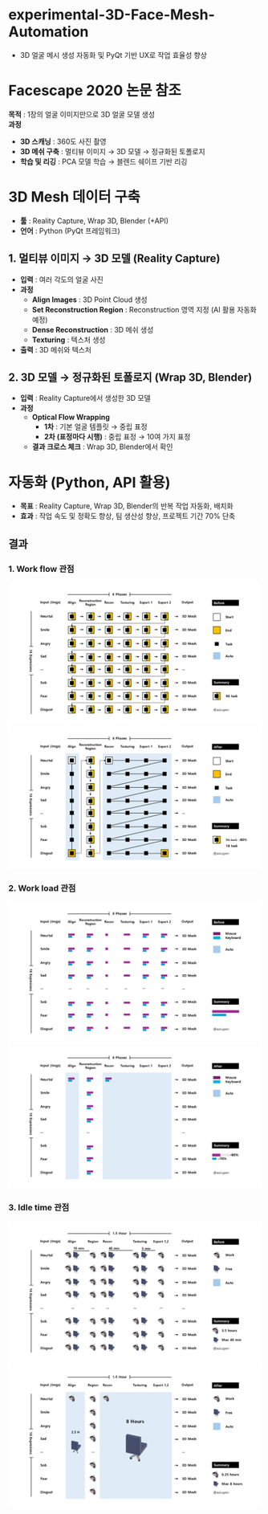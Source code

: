 # experimental-3D-Face-Mesh-Automation
- 3D 얼굴 메시 생성 자동화 및 PyQt 기반 UX로 작업 효율성 향상

# Facescape 2020 논문 참조

**목적** : 1장의 얼굴 이미지만으로 3D 얼굴 모델 생성  
**과정**
- **3D 스캐닝** : 360도 사진 촬영
- **3D 메쉬 구축** : 멀티뷰 이미지 → 3D 모델 → 정규화된 토폴로지
- **학습 및 리깅** : PCA 모델 학습 → 블렌드 쉐이프 기반 리깅

# 3D Mesh 데이터 구축

- **툴** : Reality Capture, Wrap 3D, Blender (+API)  
- **언어** : Python (PyQt 프레임워크)

## 1. 멀티뷰 이미지 → 3D 모델 (Reality Capture)

- **입력** : 여러 각도의 얼굴 사진
- **과정**
    - **Align Images** : 3D Point Cloud 생성
    - **Set Reconstruction Region** : Reconstruction 영역 지정 (AI 활용 자동화 예정)
    - **Dense Reconstruction** : 3D 메쉬 생성
    - **Texturing** : 텍스처 생성
- **출력** : 3D 메쉬와 텍스처

## 2. 3D 모델 → 정규화된 토폴로지 (Wrap 3D, Blender)

- **입력** : Reality Capture에서 생성한 3D 모델
- **과정**
    - **Optical Flow Wrapping**
        - **1차** : 기본 얼굴 템플릿 → 중립 표정
        - **2차 (표정마다 시행)** : 중립 표정 → 10여 가지 표정
    - **결과 크로스 체크** : Wrap 3D, Blender에서 확인

# 자동화 (Python, API 활용)

- **목표** : Reality Capture, Wrap 3D, Blender의 반복 작업 자동화, 배치화
- **효과** : 작업 속도 및 정확도 향상, 팀 생산성 향상, 프로젝트 기간 70% 단축

## 결과

### 1. Work flow 관점

![Before Automation](./src/Summary_01.png)
![After Automation](./src/Summary_02.png)

### 2. Work load 관점

![Before Automation](./src/Summary_03.png)
![After Automation](./src/Summary_04.png)

### 3. Idle time 관점

![Before Automation](./src/Summary_05.png)
![After Automation](./src/Summary_06.png)
